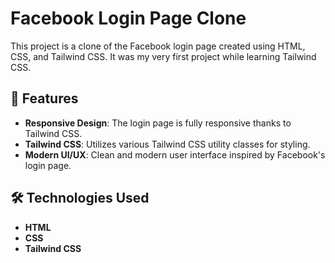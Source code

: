 # Facebook Login Page Clone

This project is a clone of the Facebook login page created using HTML, CSS, and Tailwind CSS. It was my very first project while learning Tailwind CSS.

## 🚀 Features

- **Responsive Design**: The login page is fully responsive thanks to Tailwind CSS.
- **Tailwind CSS**: Utilizes various Tailwind CSS utility classes for styling.
- **Modern UI/UX**: Clean and modern user interface inspired by Facebook's login page.

## 🛠️ Technologies Used

- **HTML**
- **CSS**
- **Tailwind CSS**
